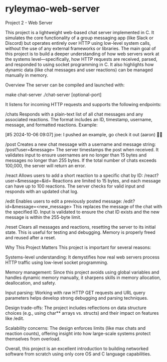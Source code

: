 # ryleymao-web-server
Project 2 - Web Server

This project is a lightweight web-based chat server implemented in C. It simulates the core functionality of a group messaging app (like Slack or Discord) but operates entirely over HTTP using low-level system calls, without the use of any external frameworks or libraries. The main goal of this project is to build a deeper understanding of how web servers work at the systems level—specifically, how HTTP requests are received, parsed, and responded to using socket programming in C. It also highlights how dynamic data (like chat messages and user reactions) can be managed manually in memory.

Overview
The server can be compiled and launched with:

make chat-server
./chat-server [optional-port]

It listens for incoming HTTP requests and supports the following endpoints:

/chats
Responds with a plain-text list of all chat messages and any associated reactions. The format includes an ID, timestamp, username, message, and formatted reactions. Example:

[#5 2024-10-06 09:07] joe: I pushed an example, go check it out
(aaron) 👍🏻

/post
Creates a new chat message with a username and message string:
/post?user=<username>&message=<message>
The server timestamps the post when received. It validates input to ensure usernames are no longer than 15 bytes and messages no longer than 255 bytes. If the total number of chats exceeds 100,000, the server will return an error.

/react
Allows users to add a short reaction to a specific chat by ID:
/react?user=<username>&message=<reaction>&id=<id>
Reactions are limited to 15 bytes, and each message can have up to 100 reactions. The server checks for valid input and responds with an updated chat log.

/edit
Enables users to edit a previously posted message:
/edit?id=<id>&message=<new_message>
This replaces the message of the chat with the specified ID. Input is validated to ensure the chat ID exists and the new message is within the 255-byte limit.

/reset
Clears all messages and reactions, resetting the server to its initial state. This is useful for testing and debugging. Memory is properly freed and reused after a reset.

Why This Project Matters
This project is important for several reasons:

Systems-level understanding: It demystifies how real web servers process HTTP traffic using low-level socket programming.

Memory management: Since this project avoids using global variables and handles dynamic memory manually, it sharpens skills in memory allocation, deallocation, and safety.

Input parsing: Working with raw HTTP GET requests and URL query parameters helps develop strong debugging and parsing techniques.

Design trade-offs: The project includes reflections on data structure choices (e.g., using char** arrays vs. structs) and their impact on features like /edit.

Scalability concerns: The design enforces limits (like max chats and reaction counts), offering insight into how large-scale systems protect themselves from overload.

Overall, this project is an excellent introduction to building networked software from scratch using only core OS and C language capabilities.

